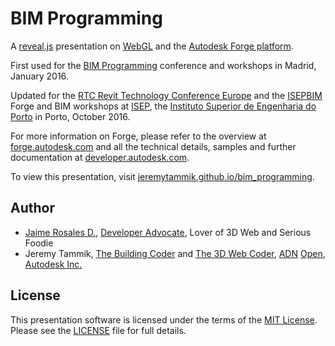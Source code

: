 # BIM Programming

A [reveal.js](https://github.com/hakimel/reveal.js) presentation
on [WebGL](https://www.khronos.org/webgl) and
the [Autodesk Forge platform](https://developer.autodesk.com).

First used for
the [BIM Programming](http://www.bimprogramming.com) conference and workshops in Madrid, January 2016.

Updated for 
the [RTC Revit Technology Conference Europe](http://www.rtcevents.com/rtc2016eur) and 
the [ISEPBIM](https://www.facebook.com/ISEPBIM) Forge and BIM workshops at [ISEP](http://www.isep.ipp.pt), 
the [Instituto Superior de Engenharia do Porto](http://www.isep.ipp.pt) in Porto, October 2016.

For more information on Forge, please refer
to the overview at [forge.autodesk.com](https://forge.autodesk.com)
and all the technical details, samples and further documentation
at [developer.autodesk.com](https://developer.autodesk.com).

To view this presentation, visit [jeremytammik.github.io/bim_programming](http://jeremytammik.github.io/bim_programming).


## Author

- [Jaime Rosales D.](https://github.com/jaimerosales),
[Developer Advocate](https://github.com/Developer-Autodesk),
Lover of 3D Web and Serious Foodie
- Jeremy Tammik,
[The Building Coder](http://thebuildingcoder.typepad.com) and
[The 3D Web Coder](http://the3dwebcoder.typepad.com),
[ADN](http://www.autodesk.com/adn)
[Open](http://www.autodesk.com/adnopen),
[Autodesk Inc.](http://www.autodesk.com)


## License

This presentation software is licensed under the terms of
the [MIT License](http://opensource.org/licenses/MIT).
Please see the [LICENSE](LICENSE) file for full details.
